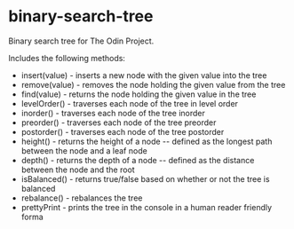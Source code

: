 # binary-search-tree

Binary search tree for The Odin Project.

Includes the following methods:

- insert(value) - inserts a new node with the given value into the tree
- remove(value) - removes the node holding the given value from the tree
- find(value) - returns the node holding the given value in the tree
- levelOrder() - traverses each node of the tree in level order
- inorder() - traverses each node of the tree inorder
- preorder() - traverses each node of the tree preorder
- postorder() - traverses each node of the tree postorder
- height() - returns the height of a node -- defined as the longest path between the node and a leaf node
- depth() - returns the depth of a node -- defined as the distance between the node and the root
- isBalanced() - returns true/false based on whether or not the tree is balanced
- rebalance() - rebalances the tree
- prettyPrint - prints the tree in the console in a human reader friendly forma
